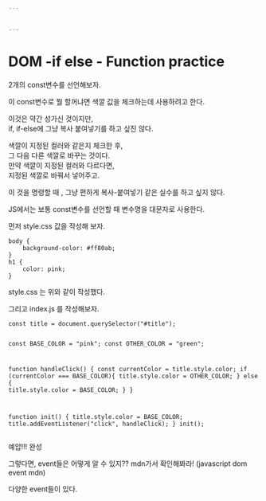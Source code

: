 ```yaml
---


---
```


<h1 id="dom--if-else---function-practice">DOM -if else - Function practice</h1>
<p>2개의 const변수를 선언해보자.</p>
<p>이 const변수로 뭘 할꺼냐면 색깔 값을 체크하는데 사용하려고 한다.</p>
<p>이것은 약간 성가신 것이지만,<br>
if, if-else에 그냥 복사 붙여넣기를 하고 싶진 않다.</p>
<p>색깔이 지정된 컬러와 같은지 체크한 후,<br>
그 다음 다른 색깔로 바꾸는 것이다.<br>
만약 색깔이 지정된 컬러와 다르다면,<br>
지정된 색깔로 바꿔서 넣어주고.</p>
<p>이 것을 명령할 때 , 그냥 편하게 복사-붙여넣기 같은 실수를 하고 싶지 않다.</p>
<p>JS에서는 보통 const변수를 선언할 때 변수명을 대문자로 사용한다.</p>
<p>먼저 style.css 값을 작성해 보자.</p>
<pre><code>body {
    background-color: #ff80ab;
}
h1 {
	color: pink;
}
</code></pre>
<p>style.css 는 위와 같이 작성했다.</p>
<p>그리고 index.js 를 작성해보자.</p>
<pre><code>const title = document.querySelector("#title");

const BASE_COLOR = "pink";
const OTHER_COLOR = "green";

function handleClick() {
	const currentColor = title.style.color;
	if (currentColor === BASE_COLOR){
		title.style.color = OTHER_COLOR;
	} else {
		title.style.color = BASE_COLOR;
	}
}

function init() {
	title.style.color = BASE_COLOR;
	title.addEventListener("click", handleClick);
}
init();
</code></pre>
<p>예압!!! 완성</p>
<p>그렇다면, event들은 어떻게 알 수 있지??  mdn가서 확인해봐라!  (javascript dom event mdn)</p>
<p>다양한 event들이 있다.</p>

